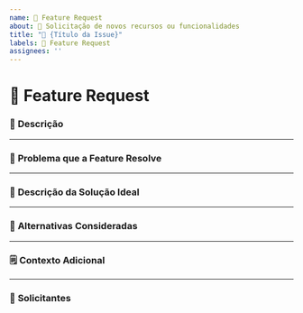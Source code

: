 ```yaml
---
name: 🌱 Feature Request
about: 📝 Solicitação de novos recursos ou funcionalidades
title: "🌱 {Título da Issue}"
labels: 🌱 Feature Request
assignees: ''
---
```


# 🌱 Feature Request

### 📝 **Descrição**
<!-- Forneça uma descrição clara e concisa da nova funcionalidade que você gostaria de ver. -->
<!-- Exemplo: 
"Gostaria de ver a implementação de um sistema de notificações push para alertar os usuários sobre novos eventos e mensagens." 
-->

---

### 🛑 **Problema que a Feature Resolve**
<!-- Explique qual problema ou necessidade essa funcionalidade resolve. -->
<!-- Exemplo: 
"Atualmente, os usuários não são alertados sobre novos eventos, o que pode levar a uma experiência de uso ruim e à perda de engajamento." 
-->

---

### 🌟 **Descrição da Solução Ideal**
<!-- Detalhe como você imagina que essa funcionalidade deve funcionar. Seja claro e objetivo. -->
<!-- Exemplo: 
"A funcionalidade deve enviar uma notificação push para todos os usuários sempre que um evento novo for publicado, permitindo que eles visualizem rapidamente a novidade no aplicativo." 
-->

---

### 🔄 **Alternativas Consideradas**
<!-- Liste quaisquer alternativas que você tenha avaliado e por que elas não foram escolhidas. -->
<!-- Exemplo: 
"Consideramos usar e-mails como alternativa, mas decidimos que as notificações push são mais imediatas e não exigem que o usuário verifique sua caixa de entrada." 
-->

---

### 🗒️ **Contexto Adicional**
<!-- Adicione informações complementares que possam ajudar na implementação, como referências, exemplos ou detalhes técnicos. -->
<!-- Exemplo: 
"Referência: A funcionalidade de notificações push já está disponível em aplicativos concorrentes. Podemos usar o Firebase Cloud Messaging para implementá-la de maneira eficiente." 
-->

---

### 👥 **Solicitantes**
<!-- Liste as pessoas ou equipes que solicitaram essa funcionalidade. -->
<!-- Exemplo: 
- Time de Produto
- Equipe de Marketing
-->
